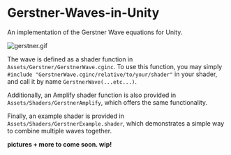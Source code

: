
# Gerstner-Waves-in-Unity

<!-- https://giphy.com/gifs/1Aj1HrNOHlOeh6cs36/media -->

An implementation of the Gerstner Wave equations for Unity.

![gerstner.gif](https://media.giphy.com/media/1Aj1HrNOHlOeh6cs36/giphy.gif)

The wave is defined as a shader function in `Assets/Gerstner/GerstnerWave.cginc`. To use this function, you may simply `#include "GerstnerWave.cginc/relative/to/your/shader"` in your shader, and call it by name `GerstnerWave(...etc...)`.

Additionally, an Amplify shader function is also provided in `Assets/Shaders/GerstnerAmplify`, which offers the same functionality.

Finally, an example shader is provided in `Assets/Shaders/GerstnerExample.shader`, which demonstrates a simple way to combine multiple waves together.

**pictures + more to come soon. wip!**